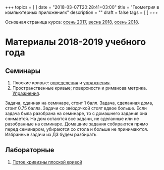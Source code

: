 +++
topics = [
]
date = "2018-03-07T20:28:41+03:00"
title = "Геометрия в компьютерных приложениях"
description = ""
draft = false
tags = [
]
+++

Основная страница курса: [осень 2017](https://nvbogachev.netlify.com/teaching/gcs17os/), [весна 2018](https://nvbogachev.netlify.com/teaching/gcs18ve/), [осень 2018](https://nvbogachev.netlify.com/teaching/gcs18f/).

# Материалы  2018-2019 учебного года
## Семинары
1. Плоские кривые: [определения](2018-fall/1-definitions.pdf) и [упражнения](2018-fall/1-exercises.pdf).
2. Пространственные кривые; поверхности и риманова метрика. [Упражнения](2018-fall/2-exercises.pdf).

Задача, сданная на семинаре, стоит 1 балл. Задача, сделанная дома, стоит 0.75 балла. Задачи со звёздочкой стоят вдвое больше. Если задача была разобрана на семинаре, то с домашнего задания она снимается.
На дом остаются все задачи, не сделанные или не разобранные на семинаре. Домашние задания собираются прямо перед семинаром, убираются со стола и больше не принимаются. Избранные задачи из ДЗ будем разбирать.

## Лабораторные
1. [Поток кривизны плоской кривой](https://share.cocalc.com/share/26cbe64f-ec14-4685-925f-67f6b606b0ff/practice/curvature-flow/Задание.md?viewer=share)
